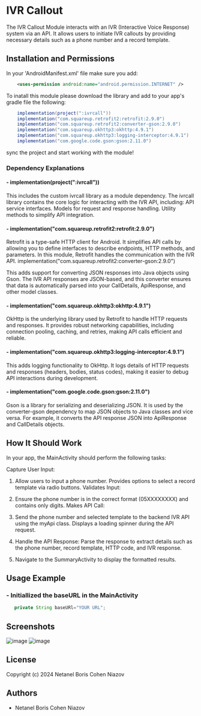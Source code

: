 
# IVR Callout

The IVR Callout Module interacts with an IVR (Interactive Voice Response) system via an API. It allows users to initiate IVR callouts by providing necessary details such as a phone number and a record template.

## Installation and Permissions

In your 'AndroidManifest.xml' file make sure you add:
```xml
    <uses-permission android:name="android.permission.INTERNET" />
```

To inatall this module please download the library and add to your app's gradle file the following:

```java
    implementation(project(":ivrcall"))
    implementation("com.squareup.retrofit2:retrofit:2.9.0")
    implementation("com.squareup.retrofit2:converter-gson:2.9.0")
    implementation("com.squareup.okhttp3:okhttp:4.9.1")
    implementation("com.squareup.okhttp3:logging-interceptor:4.9.1")
    implementation("com.google.code.gson:gson:2.11.0")
```
sync the project and start working with the module!

### Dependency Explanations
#### - implementation(project(":ivrcall"))

This includes the custom ivrcall library as a module dependency.
The ivrcall library contains the core logic for interacting with the IVR API, including:
API service interfaces.
Models for request and response handling.
Utility methods to simplify API integration.

#### - implementation("com.squareup.retrofit2:retrofit:2.9.0")

Retrofit is a type-safe HTTP client for Android.
It simplifies API calls by allowing you to define interfaces to describe endpoints, HTTP methods, and parameters.
In this module, Retrofit handles the communication with the IVR API.
implementation("com.squareup.retrofit2:converter-gson:2.9.0")

This adds support for converting JSON responses into Java objects using Gson.
The IVR API responses are JSON-based, and this converter ensures that data is automatically parsed into your CallDetails, ApiResponse, and other model classes.

#### - implementation("com.squareup.okhttp3:okhttp:4.9.1")

OkHttp is the underlying library used by Retrofit to handle HTTP requests and responses.
It provides robust networking capabilities, including connection pooling, caching, and retries, making API calls efficient and reliable.

#### - implementation("com.squareup.okhttp3:logging-interceptor:4.9.1")

This adds logging functionality to OkHttp.
It logs details of HTTP requests and responses (headers, bodies, status codes), making it easier to debug API interactions during development.

#### - implementation("com.google.code.gson:gson:2.11.0")

Gson is a library for serializing and deserializing JSON.
It is used by the converter-gson dependency to map JSON objects to Java classes and vice versa.
For example, it converts the API response JSON into ApiResponse and CallDetails objects.



    
## How It Should Work

In your app, the MainActivity should perform the following tasks:

Capture User Input:

1) Allow users to input a phone number.
Provides options to select a record template via radio buttons.
Validates Input:

2) Ensure the phone number is in the correct format (05XXXXXXXX) and contains only digits.
Makes API Call:

3) Send the phone number and selected template to the backend IVR API using the myApi class.
Displays a loading spinner during the API request.

4) Handle the API Response:
Parse the response to extract details such as the phone number, record template, HTTP code, and IVR response.

5) Navigate to the SummaryActivity to display the formatted results.




## Usage Example

### - Initiallized the baseURL in the MainActivity
 
 ```java
    private String baseURl="YOUR URL";
 ```

 
## Screenshots

![image](https://github.com/user-attachments/assets/0296918b-3047-43ee-960e-d4bc91df88c2)  ![image](https://github.com/user-attachments/assets/84751f70-d9f5-4ac0-bd28-d7ea17c0faf5)




## License

Copyright (c) 2024 Netanel Boris Cohen Niazov




## Authors

- Netanel Boris Cohen Niazov


